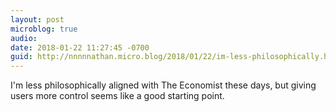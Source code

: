 ```yaml
---
layout: post
microblog: true
audio: 
date: 2018-01-22 11:27:45 -0700
guid: http://nnnnnathan.micro.blog/2018/01/22/im-less-philosophically.html
---
```

I'm less philosophically aligned with The Economist these days, but giving users more control seems like a good starting point.
